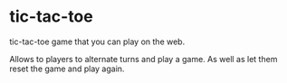 # tic-tac-toe
tic-tac-toe game that you can play on the web. 

Allows to players to alternate turns and play a game.
As well as let them reset the game and play again. 
